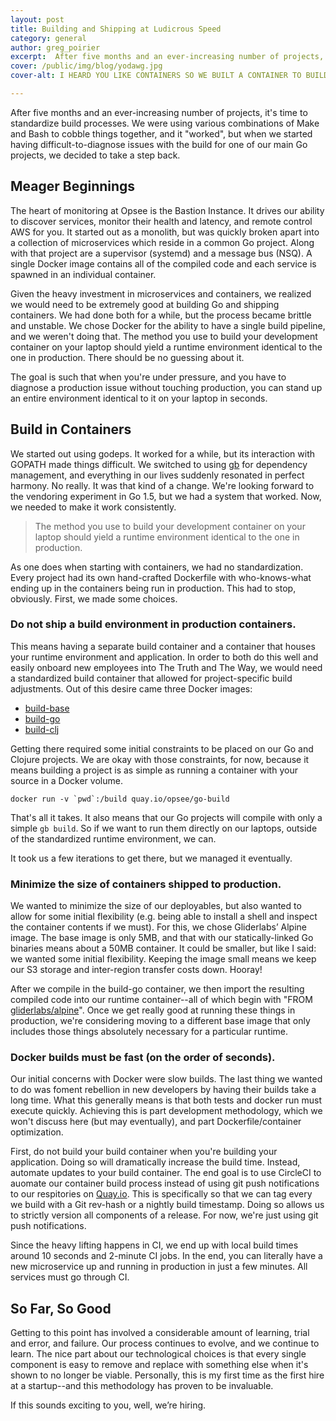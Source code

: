 ```yaml
---
layout: post
title: Building and Shipping at Ludicrous Speed
category: general
author: greg_poirier
excerpt:  After five months and an ever-increasing number of projects, it's time to standardize build processes. We were using various combinations of Make and Bash to cobble things together, and it "worked" so far, but when we started having difficult-to-diagnose issues with the build for one of our main Go projects, we decided to take a step back.
cover: /public/img/blog/yodawg.jpg
cover-alt: I HEARD YOU LIKE CONTAINERS SO WE BUILT A CONTAINER TO BUILD OUR CONTAINERS

---
```


After five months and an ever-increasing number of projects, it's time to
standardize build processes. We were using various combinations of Make and
Bash to cobble things together, and it "worked", but when we started having
difficult-to-diagnose issues with the build for one of our main Go projects, we
decided to take a step back.

## Meager Beginnings

The heart of monitoring at Opsee is the Bastion Instance.  It drives our
ability to discover services, monitor their health and latency, and remote
control AWS for you. It started out as a monolith, but was quickly broken apart
into a collection of microservices which reside in a common Go project. Along
with that project are a supervisor (systemd) and a message bus (NSQ). A single
Docker image contains all of the compiled code and each service is spawned in
an individual container.

Given the heavy investment in microservices and containers, we realized we
would need to be extremely good at building Go and shipping containers.  We had
done both for a while, but the process became brittle and unstable. We chose
Docker for the ability to have a single build pipeline, and we weren't doing
that. The method you use to build your development container on your laptop
should yield a runtime environment identical to the one in production.  There
should be no guessing about it. 

The goal is such that when you're under pressure, and you have to diagnose a
production issue without touching production, you can stand up an entire
environment identical to it on your laptop in seconds.

## Build in Containers

We started out using godeps. It worked for a while, but its interaction with
GOPATH made things difficult. We switched to using [gb](https://getgb.io/) for
dependency management, and everything in our lives suddenly resonated in
perfect harmony.  No really. It was that kind of a change. We're looking
forward to the vendoring experiment in Go 1.5, but we had a system that worked.
Now, we needed to make it work consistently.

> The method you use to build your development container on your laptop should yield a runtime environment identical to the one in production.

As one does when starting with containers, we had no standardization. Every
project had its own hand-crafted Dockerfile with who-knows-what ending up in
the containers being run in production. This had to stop, obviously. First, we
made some choices.

### Do not ship a build environment in production containers.

This means having a separate build container and a container that houses your
runtime environment and application. In order to both do this well and easily
onboard new employees into The Truth and The Way, we would need a standardized
build container that allowed for project-specific build adjustments. Out of this
desire came three Docker images:

* [build-base](https://github.com/opsee/build-base)
* [build-go](https://github.com/opsee/build-go)
* [build-clj](https://github.com/opsee/build-clj)

Getting there required some initial constraints to be placed on our
Go and Clojure projects. We are okay with those constraints, for now,
because it means building a project is as simple as running a container
with your source in a Docker volume.

```
docker run -v `pwd`:/build quay.io/opsee/go-build
```

That's all it takes. It also means that our Go projects will compile with only
a simple ```gb build```. So if we want to run them directly on our laptops,
outside of the standardized runtime environment, we can.

It took us a few iterations to get there, but we managed it eventually.

### Minimize the size of containers shipped to production.

We wanted to minimize the size of our deployables, but also wanted to allow for
some initial flexibility (e.g. being able to install a shell and inspect the
container contents if we must). For this, we chose Gliderlabs’ Alpine image.
The base image is only 5MB, and that with our statically-linked Go binaries
means about a 50MB container. It could be smaller, but like I said: we wanted
some initial flexibility.  Keeping the image small means we keep our S3 storage
and inter-region transfer costs down. Hooray!

After we compile in the build-go container, we then import the resulting
compiled code into our runtime container--all of which begin with "FROM
[gliderlabs/alpine](https://github.com/gliderlabs/docker-alpine)". Once we
get really good at running these things in production, we're considering
moving to a different base image that only includes those things absolutely
necessary for a particular runtime.

### Docker builds must be fast (on the order of seconds).

Our initial concerns with Docker were slow builds. The last thing we wanted to
do was foment rebellion in new developers by having their builds take a long
time. What this generally means is that both tests and docker run must execute
quickly. Achieving this is part development methodology, which we won't discuss
here (but may eventually), and part Dockerfile/container optimization.

First, do not build your build container when you're building your application.
Doing so will dramatically increase the build time. Instead, automate updates
to your build container. The end goal is to use CircleCI to auomate our
container build process instead of using git push notifications to our
respitories on [Quay.io](https://quay.io/). This is specifically so that we can
tag every we build with a Git rev-hash or a nightly build timestamp. Doing so
allows us to strictly version all components of a release. For now, we're just
using git push notifications.

Since the heavy lifting happens in CI, we end up with local build times around
10 seconds and 2-minute CI jobs. In the end, you can literally have a new
microservice up and running in production in just a few minutes. All services
must go through CI.

## So Far, So Good

Getting to this point has involved a considerable amount of learning, trial and
error, and failure. Our process continues to evolve, and we continue to learn.
The nice part about our technological choices is that every single component is
easy to remove and replace with something else when it's shown to no longer be
viable. Personally, this is my first time as the first hire at a startup--and
this methodology has proven to be invaluable.

If this sounds exciting to you, well, we’re hiring.

